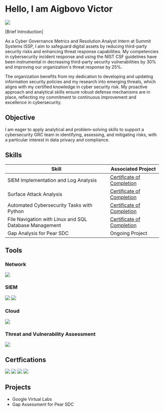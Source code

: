 # Hello, I am Aigbovo Victor
<a href="https://www.linkedin.com/in/victor-aigbovo/"><img src="https://img.shields.io/badge/-LinkedIn-0072b1?&style=for-the-badge&logo=linkedin&logoColor=white" /></a>

[Brief Introduction]

As a Cyber Governance Metrics and Resolution Analyst Intern at Summit Systems ISSP, I aim to safeguard digital assets by reducing third-party security risks and enhancing threat response capabilities. My competencies in cybersecurity incident response and using the NIST CSF guidelines have been instrumental in decreasing third-party security vulnerabilities by 30% and improving our organization's threat response by 25%.

The organization benefits from my dedication to developing and updating information security policies and my research into emerging threats, which aligns with my certified knowledge in cyber security risk. My proactive approach and analytical skills ensure robust defense mechanisms are in place, reflecting my commitment to continuous improvement and excellence in cybersecurity.

## Objective 

I am eager to apply analytical and problem-solving skills to support a cybersecurity GRC team in identifying, assessing, and mitigating risks, with a particular interest in data privacy and compliance.

## Skills

| Skill                                                    | Associated Project         |
|----------------------------------------------------------|----------------------------|
|SIEM Implementation and Log Analysis                        |<a href="https://www.coursera.org/account/accomplishments/certificate/JHYAKRNE2ZSJ">Certificate of Completion</a>
|Surface Attack Analysis                                   |<a href="https://www.coursera.org/account/accomplishments/certificate/ACVLNBA4VEJY">Certificate of Completion</a>
|Automated Cybersecurity Tasks with Python                 |<a href="https://www.coursera.org/account/accomplishments/certificate/RZGHYD5DCNUV">Certificate of Completion</a>
|File Navigation with Linux and SQL Database Management    |<a href="https://www.coursera.org/account/accomplishments/certificate/ZV95RBK8WRM5">Certificate of Completion</a>
|Gap Analysis for Pear SDC                                 |Ongoing Project     

## Tools

### Network
<div>
    <img src="https://img.shields.io/badge/-Suricata-EF3B2D?&style=for-the-badge&logo=Suricata&logoColor=white" />
</div>

### SIEM
<div>
    <img src="https://img.shields.io/badge/-Splunk-000000?&style=for-the-badge&logo=Splunk&logoColor=white" />
    <img src="https://img.shields.io/badge/-Google%20Chronicle-4285F4?&style=for-the-badge&logo=Google&logoColor=white" />
</div>

### Cloud
<div>
    <img src="https://img.shields.io/badge/-Amazon%20AWS-FF9900?&style=for-the-badge&logo=Amazon%20AWS&logoColor=white" />
</div>

### Threat and Vulnerability Assessment
<div>
    <img src="https://img.shields.io/badge/-SRA%20Toolkit-4A90E2?&style=for-the-badge&logo=data:image/svg+xml;base64,PHN2ZyB4bWxucz0iaHR0cDovL3d3dy53My5vcmcvMjAwMC9zdmciIHdpZHRoPSIxNiIgaGVpZ2h0PSIxNiIgdmlld0JveD0iMCAwIDE2IDE2Ij48cGF0aCBkPSJNMSAyYTEgMSAwIDAgMSAxLTEgaDEyYTEgMSAwIDAgMSAxIDF2MTJhMSAxIDAgMCAxLTEgMUgyYTEgMSAwIDAgMS0xLTFWMm0xLjUgMS41djEwTDYuNzUgOGwzLjctNC41eiIgZmlsbD0id2hpdGUiLz48L3N2Zz4=;logoColor=white" />
</div>

## Certfications
<div>
  <img src="https://img.shields.io/badge/-Google%20Cybersecurity%20Certificate-4285F4?&style=for-the-badge&logo=Google&logoColor=white" />
  <img src="https://img.shields.io/badge/-IBM%20Intro%20to%20Cybersecurity-052FAD?&style=for-the-badge&logo=IBM&logoColor=white" />
  <img src="https://img.shields.io/badge/-Summit%20Systems%20Cybersecurity%20GRC%20Certificate-2E86C1?&style=for-the-badge&logo=shield&logoColor=white" />
  <img src="https://img.shields.io/badge/-Cisco%20Junior%20Cybersecurity%20Analyst%20Certificate-1BA0D7?&style=for-the-badge&logo=Cisco&logoColor=white" />
</div>

## Projects
- Google Virtual Labs
- Gap Assessment for Pear SDC
